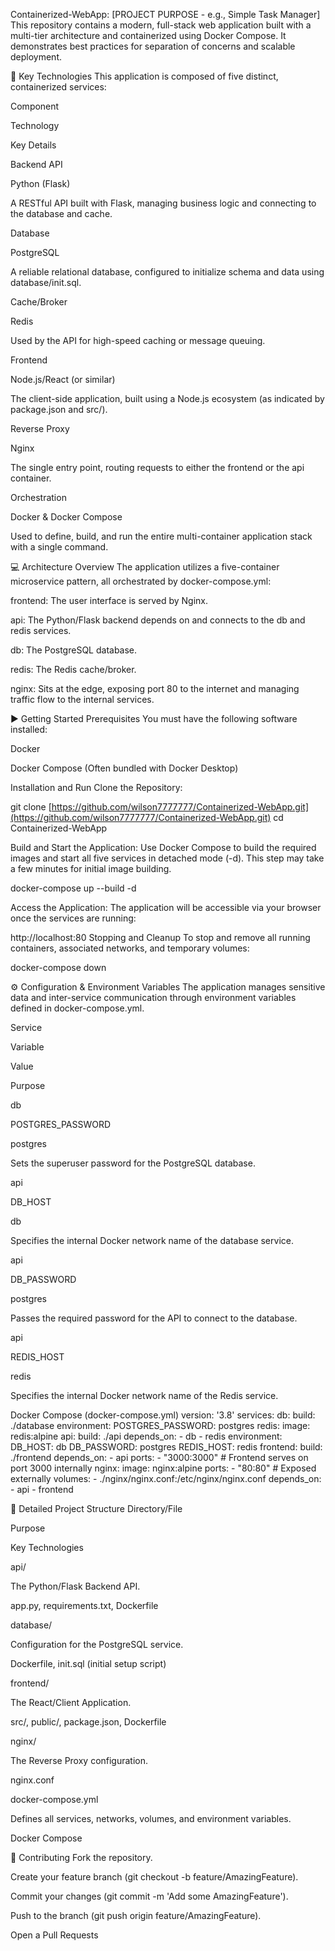 Containerized-WebApp: [PROJECT PURPOSE - e.g., Simple Task Manager]
This repository contains a modern, full-stack web application built with a multi-tier architecture and containerized using Docker Compose. It demonstrates best practices for separation of concerns and scalable deployment.

🚀 Key Technologies
This application is composed of five distinct, containerized services:

Component

Technology

Key Details

Backend API

Python (Flask)

A RESTful API built with Flask, managing business logic and connecting to the database and cache.

Database

PostgreSQL

A reliable relational database, configured to initialize schema and data using database/init.sql.

Cache/Broker

Redis

Used by the API for high-speed caching or message queuing.

Frontend

Node.js/React (or similar)

The client-side application, built using a Node.js ecosystem (as indicated by package.json and src/).

Reverse Proxy

Nginx

The single entry point, routing requests to either the frontend or the api container.

Orchestration

Docker & Docker Compose

Used to define, build, and run the entire multi-container application stack with a single command.

💻 Architecture Overview
The application utilizes a five-container microservice pattern, all orchestrated by docker-compose.yml:

frontend: The user interface is served by Nginx.

api: The Python/Flask backend depends on and connects to the db and redis services.

db: The PostgreSQL database.

redis: The Redis cache/broker.

nginx: Sits at the edge, exposing port 80 to the internet and managing traffic flow to the internal services.

▶️ Getting Started
Prerequisites
You must have the following software installed:

Docker

Docker Compose (Often bundled with Docker Desktop)

Installation and Run
Clone the Repository:

git clone [https://github.com/wilson7777777/Containerized-WebApp.git](https://github.com/wilson7777777/Containerized-WebApp.git)
cd Containerized-WebApp

Build and Start the Application:
Use Docker Compose to build the required images and start all five services in detached mode (-d). This step may take a few minutes for initial image building.

docker-compose up --build -d

Access the Application:
The application will be accessible via your browser once the services are running:

http://localhost:80
Stopping and Cleanup
To stop and remove all running containers, associated networks, and temporary volumes:

docker-compose down

⚙️ Configuration & Environment Variables
The application manages sensitive data and inter-service communication through environment variables defined in docker-compose.yml.

Service

Variable

Value

Purpose

db

POSTGRES_PASSWORD

postgres

Sets the superuser password for the PostgreSQL database.

api

DB_HOST

db

Specifies the internal Docker network name of the database service.

api

DB_PASSWORD

postgres

Passes the required password for the API to connect to the database.

api

REDIS_HOST

redis

Specifies the internal Docker network name of the Redis service.

Docker Compose (docker-compose.yml)
version: '3.8'
services:
  db:
    build: ./database
    environment:
      POSTGRES_PASSWORD: postgres
  redis:
    image: redis:alpine
  api:
    build: ./api
    depends_on:
      - db
      - redis
    environment:
      DB_HOST: db
      DB_PASSWORD: postgres
      REDIS_HOST: redis
  frontend:
    build: ./frontend
    depends_on:
      - api
    ports:
      - "3000:3000" # Frontend serves on port 3000 internally
  nginx:
    image: nginx:alpine
    ports:
      - "80:80" # Exposed externally
    volumes:
      - ./nginx/nginx.conf:/etc/nginx/nginx.conf
    depends_on:
      - api
      - frontend

📂 Detailed Project Structure
Directory/File

Purpose

Key Technologies

api/

The Python/Flask Backend API.

app.py, requirements.txt, Dockerfile

database/

Configuration for the PostgreSQL service.

Dockerfile, init.sql (initial setup script)

frontend/

The React/Client Application.

src/, public/, package.json, Dockerfile

nginx/

The Reverse Proxy configuration.

nginx.conf

docker-compose.yml

Defines all services, networks, volumes, and environment variables.

Docker Compose

🤝 Contributing
Fork the repository.

Create your feature branch (git checkout -b feature/AmazingFeature).

Commit your changes (git commit -m 'Add some AmazingFeature').

Push to the branch (git push origin feature/AmazingFeature).

Open a Pull Requests

